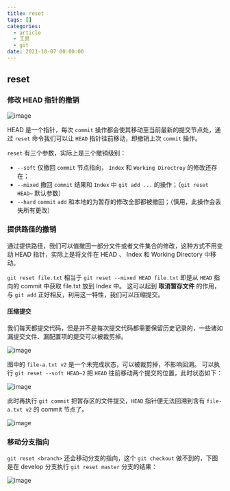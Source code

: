 ```yaml
---
title: reset
tags: []
categories:
  - article
  - 工具
  - git
date: 2021-10-07 00:00:00
---
```


## reset

### 修改 HEAD 指针的撤销

![image](https://img2020.cnblogs.com/blog/2490228/202110/2490228-20211005205020669-7082147.png)

HEAD 是一个指针，每次 `commit` 操作都会使其移动至当前最新的提交节点处，通过 `reset` 命令我们可以让 `HEAD` 指针往前移动，即撤销上次 `commit` 操作。

`reset` 有三个参数，实际上是三个撤销级别：

- `--soft` 仅撤回 `commit` 节点指向， `Index` 和 `Working Directroy` 的修改还存在；
- `--mixed` 撤回 `commit` 结果和 `Index` 中 `git add ...` 的操作；（`git reset HEAD~` 默认参数）
- `--hard` `commit` `add` 和本地的为暂存的修改全部都被撤回；（慎用，此操作会丢失所有更改）

### 提供路径的撤销

通过提供路径，我们可以值撤回一部分文件或者文件集合的修改，这种方式不用变动 HEAD 指针，实际上是将文件在 HEAD 、 Index 和 Working Directory 中移动。

`git reset file.txt` 相当于 `git reset --mixed HEAD file.txt` 即是从 `HEAD` 指向的 commit 中获取 file.txt 放到 Index 中。
这可以起到 **取消暂存文件** 的作用，与 `git add` 正好相反，利用这一特性，我们可以压缩提交。

#### 压缩提交

我们每天都提交代码，但是并不是每次提交代码都需要保留历史记录的，一些诸如漏提交文件、漏配置项的提交可以被裁剪掉。

![image](https://img2020.cnblogs.com/blog/2490228/202110/2490228-20211005205448424-343280328.png)

图中的 `file-a.txt v2` 是一个未完成状态，可以被裁剪掉，不影响回溯。
可以执行 `git reset --soft HEAD~2` 把 `HEAD` 往前移动两个提交的位置，此时状态如下：

![image](https://img2020.cnblogs.com/blog/2490228/202110/2490228-20211005205111482-1774084290.png)

此时再执行 `git commit` 把暂存区的文件提交，`HEAD` 指针便无法回溯到含有 `file-a.txt v2` 的 commit 节点了。

![image](https://img2020.cnblogs.com/blog/2490228/202110/2490228-20211005205306860-374662520.png)

### 移动分支指向

`git reset <branch>` 还会移动分支的指向，这个 `git checkout` 做不到的，下图是在 develop 分支执行 `git reset master` 分支的结果：

![image](https://img2020.cnblogs.com/blog/2490228/202110/2490228-20211005205231560-1545687443.png)
